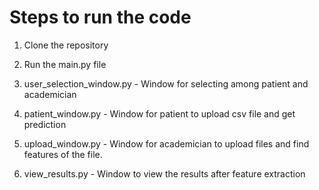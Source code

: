 # Steps to run the code
1. Clone the repository
2. Run the main.py file


1. user_selection_window.py - Window for selecting among patient and academician
2. patient_window.py - Window for patient to upload csv file and get prediction
3. upload_window.py - Window for academician to upload files and find features of the file.
4. view_results.py - Window to view the results after feature extraction
